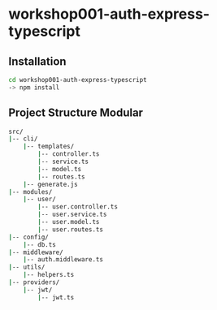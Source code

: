 # workshop001-auth-express-typescript

## Installation
```bash
cd workshop001-auth-express-typescript
-> npm install
```
## Project Structure Modular

```bash
src/
|-- cli/
    |-- templates/
        |-- controller.ts
        |-- service.ts
        |-- model.ts
        |-- routes.ts
    |-- generate.js
|-- modules/
    |-- user/
        |-- user.controller.ts
        |-- user.service.ts
        |-- user.model.ts
        |-- user.routes.ts
|-- config/
    |-- db.ts
|-- middleware/
    |-- auth.middleware.ts
|-- utils/
    |-- helpers.ts
|-- providers/
    |-- jwt/
        |-- jwt.ts
```